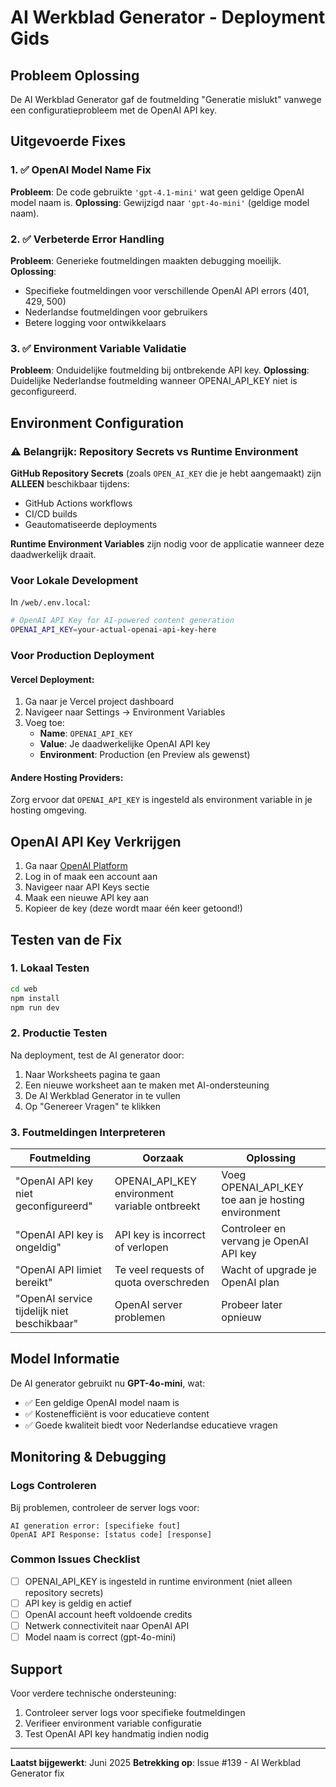 # AI Werkblad Generator - Deployment Gids

## Probleem Oplossing

De AI Werkblad Generator gaf de foutmelding "Generatie mislukt" vanwege een configuratieprobleem met de OpenAI API key.

## Uitgevoerde Fixes

### 1. ✅ OpenAI Model Name Fix
**Probleem**: De code gebruikte `'gpt-4.1-mini'` wat geen geldige OpenAI model naam is.
**Oplossing**: Gewijzigd naar `'gpt-4o-mini'` (geldige model naam).

### 2. ✅ Verbeterde Error Handling
**Probleem**: Generieke foutmeldingen maakten debugging moeilijk.
**Oplossing**: 
- Specifieke foutmeldingen voor verschillende OpenAI API errors (401, 429, 500)
- Nederlandse foutmeldingen voor gebruikers
- Betere logging voor ontwikkelaars

### 3. ✅ Environment Variable Validatie
**Probleem**: Onduidelijke foutmelding bij ontbrekende API key.
**Oplossing**: Duidelijke Nederlandse foutmelding wanneer OPENAI_API_KEY niet is geconfigureerd.

## Environment Configuration

### ⚠️ Belangrijk: Repository Secrets vs Runtime Environment

**GitHub Repository Secrets** (zoals `OPEN_AI_KEY` die je hebt aangemaakt) zijn **ALLEEN** beschikbaar tijdens:
- GitHub Actions workflows
- CI/CD builds
- Geautomatiseerde deployments

**Runtime Environment Variables** zijn nodig voor de applicatie wanneer deze daadwerkelijk draait.

### Voor Lokale Development

In `/web/.env.local`:
```bash
# OpenAI API Key for AI-powered content generation
OPENAI_API_KEY=your-actual-openai-api-key-here
```

### Voor Production Deployment

#### Vercel Deployment:
1. Ga naar je Vercel project dashboard
2. Navigeer naar Settings → Environment Variables
3. Voeg toe:
   - **Name**: `OPENAI_API_KEY`
   - **Value**: Je daadwerkelijke OpenAI API key
   - **Environment**: Production (en Preview als gewenst)

#### Andere Hosting Providers:
Zorg ervoor dat `OPENAI_API_KEY` is ingesteld als environment variable in je hosting omgeving.

## OpenAI API Key Verkrijgen

1. Ga naar [OpenAI Platform](https://platform.openai.com)
2. Log in of maak een account aan
3. Navigeer naar API Keys sectie
4. Maak een nieuwe API key aan
5. Kopieer de key (deze wordt maar één keer getoond!)

## Testen van de Fix

### 1. Lokaal Testen
```bash
cd web
npm install
npm run dev
```

### 2. Productie Testen
Na deployment, test de AI generator door:
1. Naar Worksheets pagina te gaan
2. Een nieuwe worksheet aan te maken met AI-ondersteuning
3. De AI Werkblad Generator in te vullen
4. Op "Genereer Vragen" te klikken

### 3. Foutmeldingen Interpreteren

| Foutmelding | Oorzaak | Oplossing |
|-------------|---------|-----------|
| "OpenAI API key niet geconfigureerd" | OPENAI_API_KEY environment variable ontbreekt | Voeg OPENAI_API_KEY toe aan je hosting environment |
| "OpenAI API key is ongeldig" | API key is incorrect of verlopen | Controleer en vervang je OpenAI API key |
| "OpenAI API limiet bereikt" | Te veel requests of quota overschreden | Wacht of upgrade je OpenAI plan |
| "OpenAI service tijdelijk niet beschikbaar" | OpenAI server problemen | Probeer later opnieuw |

## Model Informatie

De AI generator gebruikt nu **GPT-4o-mini**, wat:
- ✅ Een geldige OpenAI model naam is
- ✅ Kostenefficiënt is voor educatieve content
- ✅ Goede kwaliteit biedt voor Nederlandse educatieve vragen

## Monitoring & Debugging

### Logs Controleren
Bij problemen, controleer de server logs voor:
```
AI generation error: [specifieke fout]
OpenAI API Response: [status code] [response]
```

### Common Issues Checklist
- [ ] OPENAI_API_KEY is ingesteld in runtime environment (niet alleen repository secrets)
- [ ] API key is geldig en actief
- [ ] OpenAI account heeft voldoende credits
- [ ] Netwerk connectiviteit naar OpenAI API
- [ ] Model naam is correct (gpt-4o-mini)

## Support

Voor verdere technische ondersteuning:
1. Controleer server logs voor specifieke foutmeldingen
2. Verifieer environment variable configuratie
3. Test OpenAI API key handmatig indien nodig

---

**Laatst bijgewerkt**: Juni 2025
**Betrekking op**: Issue #139 - AI Werkblad Generator fix